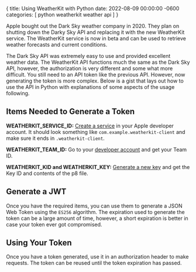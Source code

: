 {
  title: Using WeatherKit with Python
  date: 2022-08-09 00:00:00 -0600
  categories:
  [
    python
    weatherkit
    weather api
  ]
}


Apple bought out the Dark Sky weather company in 2020. They plan on shutting down the Darky Sky API and replacing it with the new WeatherKit service. The WeatherKit service is now in beta and can be used to retrieve weather forecasts and current conditions.

The Dark Sky API was extremely easy to use and provided excellent weather data. The WeatherKit API functions much the same as the Dark Sky API, however, the authorization is very different and some what more difficult. You still need to an API token like the previous API. However, now generating the token is more complex. Below is a gist that lays out how to use the API in Python with explanations of some aspects of the usage following.

<script src="https://gist.github.com/pizzapanther/8a29b5462c786f0bb94a257ea535cc0f.js"></script>

## Items Needed to Generate a Token

**WEATHERKIT_SERVICE_ID:** [Create a service](https://developer.apple.com/account/resources/identifiers/list/serviceId) in your Apple developer account. It should look something like `com.example.weatherkit-client` and make sure it ends in `.weatherkit-client`.

**WEATHERKIT_TEAM_ID:** Go to your [developer account](https://developer.apple.com/account/) and get your Team ID.

**WEATHERKIT_KID and WEATHERKIT_KEY:** [Generate a new key](https://developer.apple.com/account/resources/authkeys/list) and get the Key ID and contents of the p8 file.

## Generate a JWT

Once you have the required items, you can use them to generate a JSON Web Token using the `ES256` algorithm. The expiration used to generate the token can be a large amount of time, however, a short expiration is better in case your token ever got compromised.

## Using Your Token

Once you have a token generated, use it in an authorization header to make requests. The token can be reused until the token expiration has passed.
